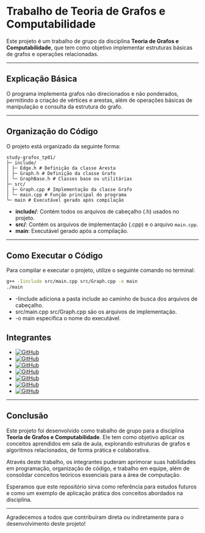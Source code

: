 # Trabalho de Teoria de Grafos e Computabilidade

Este projeto é um trabalho de grupo da disciplina **Teoria de Grafos e Computabilidade**, que tem como objetivo implementar estruturas básicas de grafos e operações relacionadas.

---

## Explicação Básica

O programa implementa grafos não direcionados e não ponderados, permitindo a criação de vértices e arestas, além de operações básicas de manipulação e consulta da estrutura do grafo.

---

## Organização do Código

O projeto está organizado da seguinte forma:

```
study-grafos_tp01/
├─ include/
│ ├─ Edge.h # Definição da classe Aresta
│ ├─ Graph.h # Definição da classe Grafo
│ └─ GraphBase.h # Classes base ou utilitárias
├─ src/
│ ├─ Graph.cpp # Implementação da classe Grafo
│ └─ main.cpp # Função principal do programa
└─ main # Executável gerado após compilação
```


- **include/**: Contém todos os arquivos de cabeçalho (.h) usados no projeto.
- **src/**: Contém os arquivos de implementação (.cpp) e o arquivo `main.cpp`.
- **main**: Executável gerado após a compilação.

---

## Como Executar o Código

Para compilar e executar o projeto, utilize o seguinte comando no terminal:

```bash
g++ -Iinclude src/main.cpp src/Graph.cpp -o main
./main
``` 

* -Iinclude adiciona a pasta include ao caminho de busca dos arquivos de cabeçalho.
* src/main.cpp src/Graph.cpp são os arquivos de implementação.
* -o main especifica o nome do executável.

## Integrantes

- [![GitHub](https://img.shields.io/badge/-Alice-181717?style=flat-square&logo=github&logoColor=white)](https://github.com/alicesalim)
- [![GitHub](https://img.shields.io/badge/-Arthur-181717?style=flat-square&logo=github&logoColor=white)](https://github.com/ArthurCRodrigues) 
- [![GitHub](https://img.shields.io/badge/-Bruna-181717?style=flat-square&logo=github&logoColor=white)](https://github.com/cestpassion)
- [![GitHub](https://img.shields.io/badge/-Daniel-181717?style=flat-square&logo=github&logoColor=white)](https://github.com/vitorrdan)
- [![GitHub](https://img.shields.io/badge/-Felipe-181717?style=flat-square&logo=github&logoColor=white)](https://github.com/nkdwon)
- [![GitHub](https://img.shields.io/badge/-Gustavo-181717?style=flat-square&logo=github&logoColor=white)](https://github.com/GhrCastro)
- [![GitHub](https://img.shields.io/badge/-Mariana-181717?style=flat-square&logo=github&logoColor=white)](https://github.com/marialmeida)

---

## Conclusão

Este projeto foi desenvolvido como trabalho de grupo para a disciplina **Teoria de Grafos e Computabilidade**. Ele tem como objetivo aplicar os conceitos aprendidos em sala de aula, explorando estruturas de grafos e algoritmos relacionados, de forma prática e colaborativa.  

Através deste trabalho, os integrantes puderam aprimorar suas habilidades em programação, organização de código, e trabalho em equipe, além de consolidar conceitos teóricos essenciais para a área de computação.  

Esperamos que este repositório sirva como referência para estudos futuros e como um exemplo de aplicação prática dos conceitos abordados na disciplina.  

---

Agradecemos a todos que contribuíram direta ou indiretamente para o desenvolvimento deste projeto!
